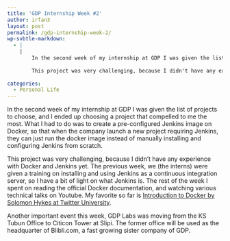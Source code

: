 ```yaml
---
title: 'GDP Internship Week #2'
author: irfan3
layout: post
permalink: /gdp-internship-week-2/
wp-svbtle-markdown:
  - |
    |
        In the second week of my internship at GDP I was given the list of projects to choose, and I ended up choosing a project that compelled to me the most. What I had to do was to create a pre-configured Jenkins image on Docker, so that when the company launch a new project requiring Jenkins, they can just run the docker image instead of manually installing and configuring Jenkins from scratch. 
        
        This project was very challenging, because I didn't have any experience with Docker and Jenkins yet. The previous week, we (the interns) were given a training on installing and using Jenkins as a continuous integration server, so I have a bit of light on what Jenkins is. The rest of the week I spent on reading the official Docker documentation, and watching various technical talks on Youtube. My favorite so far is an Introduction to Docker by (Solomon Hykes at Twitter University)[https://www.youtube.com/watch?v=Q5POuMHxW-0].
        
categories:
  - Personal Life
---
```

In the second week of my internship at GDP I was given the list of projects to choose, and I ended up choosing a project that compelled to me the most. What I had to do was to create a pre-configured Jenkins image on Docker, so that when the company launch a new project requiring Jenkins, they can just run the docker image instead of manually installing and configuring Jenkins from scratch.

This project was very challenging, because I didn&#8217;t have any experience with Docker and Jenkins yet. The previous week, we (the interns) were given a training on installing and using Jenkins as a continuous integration server, so I have a bit of light on what Jenkins is. The rest of the week I spent on reading the official Docker documentation, and watching various technical talks on Youtube. My favorite so far is <a title="Introduction to Docker, by Solomon Hykes" href="In%20the second week of my internship at GDP I was given the list of projects to choose, and I ended up choosing a project that compelled to me the most. What I had to do was to create a pre-configured Jenkins image on Docker, so that when the company launch a new project requiring Jenkins, they can just run the docker image instead of manually installing and configuring Jenkins from scratch.   This project was very challenging, because I didn't have any experience with Docker and Jenkins yet. The previous week, we (the interns) were given a training on installing and using Jenkins as a continuous integration server, so I have a bit of light on what Jenkins is. The rest of the week I spent on reading the official Docker documentation, and watching various technical talks on Youtube. My favorite so far is an Introduction to Docker by (Solomon Hykes at Twitter University)[https://www.youtube.com/watch?v=Q5POuMHxW-0]." target="_blank">Introduction to Docker by Solomon Hykes at Twitter University</a>.

Another important event this week, GDP Labs was moving from the KS Tubun Office to Citicon Tower at Slipi. The former office will be used as the headquarter of Blibli.com, a fast growing sister company of GDP.
